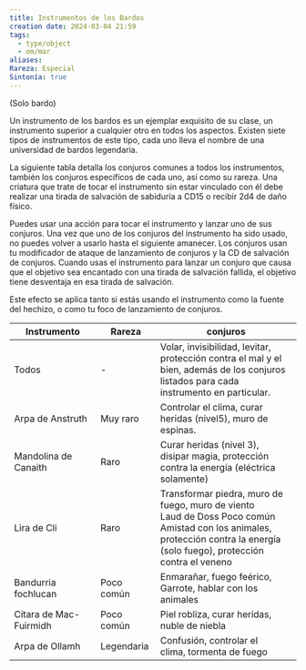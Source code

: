 ```yaml
---
title: Instrumentos de los Bardos
creation date: 2024-03-04 21:59
tags:
  - type/object
  - om/mar
aliases: 
Rareza: Especial
Sintonía: true
---
```

(Solo bardo)

Un instrumento de los bardos es un ejemplar exquisito de su clase, un instrumento superior a cualquier otro en todos los aspectos. Existen siete tipos de instrumentos de este tipo, cada uno lleva el nombre de una universidad de bardos legendaria.

La siguiente tabla detalla los conjuros comunes a todos los instrumentos, también los conjuros específicos de cada uno, así como su rareza. Una criatura que trate de tocar el instrumento sin estar vinculado con él debe realizar una tirada de salvación de sabiduría a CD15 o recibir 2d4 de daño físico.

Puedes usar una acción para tocar el instrumento y lanzar uno de sus conjuros. Una vez que uno de los conjuros del instrumento ha sido usado, no puedes volver a usarlo hasta el siguiente amanecer. Los conjuros usan tu modificador de ataque de lanzamiento de conjuros y la CD de salvación de conjuros.
Cuando usas el instrumento para lanzar un conjuro que causa que el objetivo sea encantado con una tirada de salvación fallida, el objetivo tiene desventaja en esa tirada de salvación.

Este efecto se aplica tanto si estás usando el instrumento como la fuente del hechizo, o como tu foco de lanzamiento de conjuros.


| Instrumento             | Rareza     | conjuros                                                                                                                                                                                  |
| ----------------------- | ---------- | ----------------------------------------------------------------------------------------------------------------------------------------------------------------------------------------- |
| Todos                   | -          | Volar, invisibilidad, levitar,<br>protección contra el mal y el<br>bien, además de los conjuros<br>listados para cada<br>instrumento en particular.                                       |
| Arpa de Anstruth        | Muy raro   | Controlar el clima, curar<br>heridas (nivel5), muro de<br>espinas.                                                                                                                        |
| Mandolina de<br>Canaith | Raro       | Curar heridas (nivel 3),<br>disipar magia, protección<br>contra la energía (eléctrica<br>solamente)                                                                                       |
| Lira de Cli             | Raro       | Transformar piedra, muro de<br>fuego, muro de viento<br>Laud de Doss Poco común Amistad con los animales,<br>protección contra la energía<br>(solo fuego), protección<br>contra el veneno |
| Bandurria fochlucan     | Poco común | Enmarañar, fuego feérico,<br>Garrote, hablar con los<br>animales                                                                                                                          |
| Cítara de Mac- Fuirmidh | Poco común | Piel robliza, curar heridas,<br>nuble de niebla                                                                                                                                           |
| Arpa de Ollamh          | Legendaria | Confusión, controlar el<br>clima, tormenta de fuego                                                                                                                                       |

